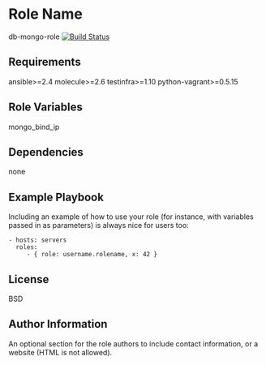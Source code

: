 Role Name
=========

db-mongo-role
[![Build Status](https://travis-ci.org/mkosterin/db-mongo-role.svg?branch=master)](https://travis-ci.org/mkosterin/db-mongo-role)

Requirements
------------

ansible>=2.4
molecule>=2.6
testinfra>=1.10
python-vagrant>=0.5.15

Role Variables
--------------

mongo_bind_ip

Dependencies
------------

none

Example Playbook
----------------

Including an example of how to use your role (for instance, with variables passed in as parameters) is always nice for users too:

    - hosts: servers
      roles:
         - { role: username.rolename, x: 42 }

License
-------

BSD

Author Information
------------------

An optional section for the role authors to include contact information, or a website (HTML is not allowed).
